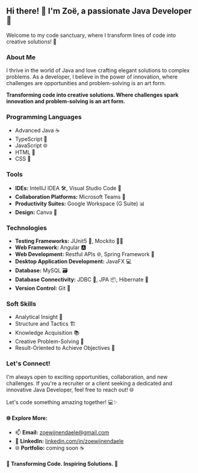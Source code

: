## Hi there! 👋 I'm Zoë, a passionate Java Developer 🚀

Welcome to my code sanctuary, where I transform lines of code into creative solutions! 🌟

### About Me

I thrive in the world of Java and love crafting elegant solutions to complex problems. 
As a developer, I believe in the power of innovation, where challenges are opportunities and problem-solving is an art form.

**Transforming code into creative solutions. Where challenges spark innovation and problem-solving is an art form.**

### Programming Languages
- Advanced Java ☕
- TypeScript 💼
- JavaScript 🌐
- HTML 📄
- CSS 🎨

### Tools
- **IDEs:** IntelliJ IDEA 🛠️, Visual Studio Code 📝
- **Collaboration Platforms:** Microsoft Teams 🤝
- **Productivity Suites:** Google Workspace (G Suite) 📊
- **Design:** Canva 🎨

### Technologies
- **Testing Frameworks:** JUnit5 🧪, Mockito 🕵️‍♂️
- **Web Framework:** Angular 🅰️
- **Web Development:** Restful APIs 🌐, Spring Framework 🍃
- **Desktop Application Development:** JavaFX 💻
- **Database:** MySQL 🗃️
- **Database Connectivity:** JDBC 🔄, JPA 📦, Hibernate 🌱
- **Version Control:** Git 📂

### Soft Skills

- Analytical Insight 🧠
- Structure and Tactics 🏗️
- Knowledge Acquisition 📚
- Creative Problem-Solving 🎨
- Result-Oriented to Achieve Objectives 🚀

### Let's Connect!

I'm always open to exciting opportunities, collaboration, and new challenges. 
If you're a recruiter or a client seeking a dedicated and innovative Java Developer, feel free to reach out! 🌐

Let's code something amazing together! 💻✨

#### 🌐 Explore More:

- 📫 **Email:** zoewijnendaele@gmail.com
- 🔗 **LinkedIn:** [linkedin.com/in/zoewijnendaele](www.linkedin.com/in/zoëwijnendaele)
- 🌐 **Portfolio:** coming soon ☕

#### 🚀 Transforming Code. Inspiring Solutions. 🌟
